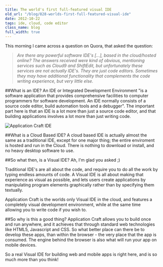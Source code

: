 ```yaml
---
title: The world's first full-featured visual IDE
old_url: "/blog/828-worlds-first-full-featured-visual-ide"
date: 2012-10-22
tags: ide, cloud, code editor
class_name: blog
full_width: true
---
```


This morning I came across a question on Quora, that asked the question:

> *Are there any powerful software IDE's [...], based in the cloud/hosted online?
The answers received were kind of obvious, mentioning services such as Cloud9 and ShiftEdit, but unfortunately these services are not actually IDE's. They are just code editors. Sometimes they may have additional functionality that complements the code writing experience, but very little else.*
 
##What is an IDE?
An IDE or Integrated Development Environment "is a software application that provides comprehensive facilities to computer programmers for software development. An IDE normally consists of a source code editor, build automation tools and a debugger". The important part here is that an IDE is a lot
more than just a source code editor, and that building applications involves a lot more than just writing code.

![Application Craft IDE](/img/blog/blog-ide-worlds-first.png "Application Craft IDE for desktop and mobile apps") 


##What is a Cloud Based IDE?
A cloud based IDE is actually almost the same as a traditional IDE, except for one major thing; the entire enviroment is hosted and run in the Cloud. There is nothing to download or install, and no heavy desktop software to use.
 
##So what then, is a Visual IDE?
Ah, I'm glad you asked ;)
 
Traditional IDE's are all about the code, and require you to do all the work by typing endless amounts of code. A Visual IDE is all about making that experience as visual as possible, and lets users create applications by manipulating program elements graphically rather than by specifying
them textually.
 
Application Craft is the worlds only Visual IDE in the cloud, and features a completely visual development environment, while at the same time allowing you to write code if you wish to.
 
##So why is this a good thing?
Application Craft allows you to build once and run anywhere, and it achieves that through standard web technologies like HTML5, Javascript and CSS. So what better place can there be to develop these apps, than within the browser - the very place that the app is consumed. The engine behind the browser is also what will run your app on mobile devices.

So a real Visual IDE for building web and mobile apps is right here, and is so much more than you think!